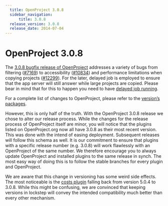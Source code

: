 ```yaml
---
  title: OpenProject 3.0.8
  sidebar_navigation:
      title: 3.0.8
  release_version: 3.0.8
  release_date: 2014-07-04
---
```


# OpenProject 3.0.8

The 
[3.0.8 bugfix release of OpenProject](https://github.com/opf/openproject/tree/v3.0.8) 
addresses a variety of bugs from filtering
([#7169](https://community.openproject.org/work_packages/7169 "Filtering for assignee's role returns wrong results (closed)"))
to accessibility
([#10834](https://community.openproject.org/work_packages/10834 "Some links are readout before the header (closed)"))
and performance limitations when copying projects
([#12299](https://community.openproject.org/work_packages/12299 "App server blocked when copying large project (closed)")).
For the later, delayed job is employed to ensure that the app server
will still answer while large projects are copied. Please bear in mind
that for this to happen you need to have 
[delayed job running](https://github.com/collectiveidea/delayed_job).

For a complete list of changes to OpenProject, please refer to the
[version’s packages](https://community.openproject.org/projects/openproject/roadmap).

However, this is only half of the truth. With the OpenProject 3.0.8
release we chose to alter our release process. While the changes for the
release process of OpenProject itself are minor, you will notice that
the plugins listed on OpenProject.org now all have
3.0.8 as their most recent version. This was done with the intend of
easing deployment. Subsequent releases will follow this schema as well.
It is our commitment to ensure that plugins with a specific release
number (e.g. 3.0.8) will work flawlessly with an OpenProject of the same
number. We therefore encourage you to always update OpenProject and
installed plugins to the same release in synch. The most easy way of
doing this is to follow the stable branches for every plugin and
OpenProject.

We are aware that this change in versioning has some weird side effects.
The most noticeable is the 
[costs plugin](https://github.com/finnlabs/openproject-costs)
falling back from
version 5.0.4 to 3.0.8. While this might be confusing, we are convinced
that keeping versions in lockstep will convey the intended compatibility
much better than every other mechanism.



